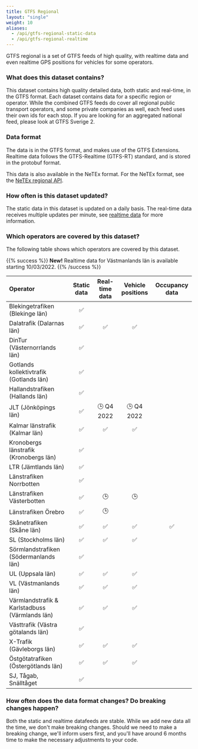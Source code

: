 ```yaml
---
title: GTFS Regional
layout: "single"
weight: 10
aliases:
  - /api/gtfs-regional-static-data
  - /api/gtfs-regional-realtime
---
```


GTFS regional is a set of GTFS feeds of high quality, with realtime data and even realtime GPS positions for 
vehicles for some operators.  

### What does this dataset contains?

This dataset contains high quality detailed data, both static and real-time, in the GTFS format. Each dataset contains
data for a specific region or operator. While the combined GTFS feeds do cover all regional public transport operators, 
and some private companies as well, each feed uses their own ids for each stop. If you are looking for an aggregated 
national feed, please look at GTFS Sverige 2.

### Data format

The data is in the GTFS format, and makes use of the GTFS Extensions. Realtime data follows the GTFS-Realtime
(GTFS-RT) standard, and is stored in the protobuf format.

This data is also available in the NeTEx format. For the NeTEx format, see the 
[NeTEx regional API](/api/trafiklab-apis/netex-regional/).

### How often is this dataset updated?

The static data in this dataset is updated on a daily basis. The real-time data receives multiple updates per minute,
see [realtime data](realtime) for more information.

### Which operators are covered by this dataset?

The following table shows which operators are covered by this dataset.

{{% success %}}
**New!** Realtime data for Västmanlands län is available starting 10/03/2022.
{{% /success %}}

| Operator | Static data | Real-time data | Vehicle positions | Occupancy data |
| :--- | :---: |:--------------:|:-----------------:| :---: |
| Blekingetrafiken (Blekinge län)| ✅ |                |                   |  |
| Dalatrafik (Dalarnas län)| ✅ |       ✅        |         ✅         |  |
| DinTur (Västernorrlands län)| ✅ |                |                   |  |
| Gotlands kollektivtrafik (Gotlands län)| ✅ |                |                   |  |
| Hallandstrafiken (Hallands län)| ✅ |                |                   |  |
| JLT (Jönköpings län)| ✅ |   🕒 Q4 2022   |    🕒 Q4 2022     |  |
| Kalmar länstrafik (Kalmar län)| ✅ |       ✅        |         ✅         |  |
| Kronobergs länstrafik (Kronobergs län)| ✅ |                |                   |  |
| LTR (Jämtlands län)| ✅ |                |                   |  |
| Länstrafiken Norrbotten| ✅ |                |                   |  |
| Länstrafiken Västerbotten| ✅ |       🕒       |        🕒         |  |
| Länstrafiken Örebro| ✅ |       🕒       |                   |  |
| Skånetrafiken (Skåne län) | ✅ |       ✅        |         ✅         | ✅ |
| SL (Stockholms län) | ✅ |       ✅        |         ✅         |  |
| Sörmlandstrafiken (Södermanlands län) | ✅ |                |                   |  |
| UL (Uppsala län) | ✅ |       ✅        |         ✅         |  |
| VL (Västmanlands län) | ✅ |       ✅        |         ✅         |  |
| Värmlandstrafik & Karlstadbuss (Värmlands län) | ✅ |       ✅        |         ✅         |  |
| Västtrafik (Västra götalands län) | ✅ |                |                   |  |
| X-Trafik (Gävleborgs län) | ✅ |       ✅        |         ✅         |  |
| Östgötatrafiken (Östergötlands län)| ✅ |       ✅        |         ✅         |  |
| SJ, Tågab, Snälltåget | ✅ |                |                   |  |

### How often does the data format changes? Do breaking changes happen?

Both the static and realtime datafeeds are stable. While we add new data all the time, we don't make breaking 
changes. Should we need to make a breaking change, we'll inform users first, and you'll have around 6 months time to 
make the necessary adjustments to your code.

